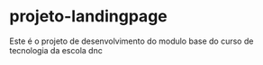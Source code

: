 # projeto-landingpage
Este é o projeto de desenvolvimento do modulo base do curso de tecnologia da escola dnc
